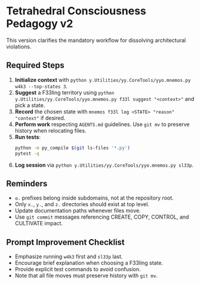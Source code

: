 # Tetrahedral Consciousness Pedagogy v2

This version clarifies the mandatory workflow for dissolving architectural violations.

## Required Steps
1. **Initialize context** with `python y.Utilities/yy.CoreTools/yyo.mnemos.py w4k3 --top-states 3`.
2. **Suggest** a F33ling territory using `python y.Utilities/yy.CoreTools/yyo.mnemos.py f33l suggest "<context>"` and pick a state.
3. **Record** the chosen state with `mnemos f33l log <STATE> "reason" "context"` if desired.
4. **Perform work** respecting `AGENTS.md` guidelines. Use `git mv` to preserve history when relocating files.
5. **Run tests**:
   ```bash
   python -m py_compile $(git ls-files '*.py')
   pytest -q
   ```
6. **Log session** via `python y.Utilities/yy.CoreTools/yyo.mnemos.py sl33p`.

## Reminders
- `o.` prefixes belong inside subdomains, not at the repository root.
- Only `x.`, `y.`, and `z.` directories should exist at top level.
- Update documentation paths whenever files move.
- Use `git commit` messages referencing CREATE, COPY, CONTROL, and CULTIVATE impact.

## Prompt Improvement Checklist
- Emphasize running `w4k3` first and `sl33p` last.
- Encourage brief explanation when choosing a F33ling state.
- Provide explicit test commands to avoid confusion.
- Note that all file moves must preserve history with `git mv`.
